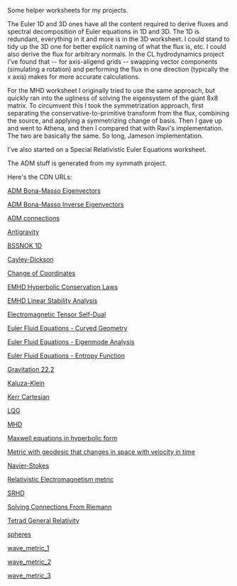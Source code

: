 Some helper worksheets for my projects.

The Euler 1D and 3D ones have all the content required to derive fluxes and spectral decomposition of Euler equations in 1D and 3D.
The 1D is redundant, everything in it and more is in the 3D worksheet.
I could stand to tidy up the 3D one for better explicit naming of what the flux is, etc. 
I could also derive the flux for arbitrary normals.
In the CL hydrodynamics project I've found that -- for axis-aligend grids -- swapping vector components (simulating a rotation) and performing the flux in one direction (typically the x axis) makes for more accurate calculations.

For the MHD worksheet I originally tried to use the same approach, but quickly ran into the ugliness of solving the eigensystem of the giant 8x8 matrix.
To circumvent this I took the symmetrization approach, first separating the conservative-to-primitive transform from the flux, combining the source, and applying a symmetrizing change of basis.
Then I gave up and went to Athena, and then I compared that with Ravi's implementation.  The two are basically the same.  So long, Jameson implementation. 

I've also started on a Special Relativistic Euler Equations worksheet.

The ADM stuff is generated from my symmath project.

Here's the CDN URLs:

[ADM Bona-Masso Eigenvectors](https://cdn.rawgit.com/thenumbernine/MathWorksheets/master/ADM%20Bona%2dMasso%20Eigenvectors%2ehtml)

[ADM Bona-Masso Inverse Eigenvectors](https://cdn.rawgit.com/thenumbernine/MathWorksheets/master/ADM%20Bona%2dMasso%20Inverse%20Eigenvectors%2ehtml)

[ADM connections](https://cdn.rawgit.com/thenumbernine/MathWorksheets/master/ADM%20connections%2ehtml)

[Antigravity](https://cdn.rawgit.com/thenumbernine/MathWorksheets/master/Antigravity%2ehtml)

[BSSNOK 1D](https://cdn.rawgit.com/thenumbernine/MathWorksheets/master/BSSNOK%201D%2ehtml)

[Cayley-Dickson](https://cdn.rawgit.com/thenumbernine/MathWorksheets/master/Cayley%2dDickson%2ehtml)

[Change of Coordinates](https://cdn.rawgit.com/thenumbernine/MathWorksheets/master/Change%20of%20Coordinates%2ehtml)

[EMHD Hyperbolic Conservation Laws](https://cdn.rawgit.com/thenumbernine/MathWorksheets/master/EMHD%20Hyperbolic%20Conservation%20Laws%2ehtml)

[EMHD Linear Stability Analysis](https://cdn.rawgit.com/thenumbernine/MathWorksheets/master/EMHD%20Linear%20Stability%20Analysis%2ehtml)

[Electromagnetic Tensor Self-Dual](https://cdn.rawgit.com/thenumbernine/MathWorksheets/master/Electromagnetic%20Tensor%20Self%2dDual%2ehtml)

[Euler Fluid Equations - Curved Geometry](https://cdn.rawgit.com/thenumbernine/MathWorksheets/master/Euler%20Fluid%20Equations%20%2d%20Curved%20Geometry%2ehtml)

[Euler Fluid Equations - Eigenmode Analysis](https://cdn.rawgit.com/thenumbernine/MathWorksheets/master/Euler%20Fluid%20Equations%20%2d%20Eigenmode%20Analysis%2ehtml)

[Euler Fluid Equations - Entropy Function](https://cdn.rawgit.com/thenumbernine/MathWorksheets/master/Euler%20Fluid%20Equations%20%2d%20Entropy%20Function%2ehtml)

[Gravitation 22.2](https://cdn.rawgit.com/thenumbernine/MathWorksheets/master/Gravitation%2022%2e2%2ehtml)

[Kaluza-Klein](https://cdn.rawgit.com/thenumbernine/MathWorksheets/master/Kaluza%2dKlein%2ehtml)

[Kerr Cartesian](https://cdn.rawgit.com/thenumbernine/MathWorksheets/master/Kerr%20Cartesian%2ehtml)

[LQG](https://cdn.rawgit.com/thenumbernine/MathWorksheets/master/LQG%2ehtml)

[MHD](https://cdn.rawgit.com/thenumbernine/MathWorksheets/master/MHD%2ehtml)

[Maxwell equations in hyperbolic form](https://cdn.rawgit.com/thenumbernine/MathWorksheets/master/Maxwell%20equations%20in%20hyperbolic%20form%2ehtml)

[Metric with geodesic that changes in space with velocity in time](https://cdn.rawgit.com/thenumbernine/MathWorksheets/master/Metric%20with%20geodesic%20that%20changes%20in%20space%20with%20velocity%20in%20time%2ehtml)

[Navier-Stokes](https://cdn.rawgit.com/thenumbernine/MathWorksheets/master/Navier%2dStokes%2ehtml)

[Relativistic Electromagnetism metric](https://cdn.rawgit.com/thenumbernine/MathWorksheets/master/Relativistic%20Electromagnetism%20metric%2ehtml)

[SRHD](https://cdn.rawgit.com/thenumbernine/MathWorksheets/master/SRHD%2ehtml)

[Solving Connections From Riemann](https://cdn.rawgit.com/thenumbernine/MathWorksheets/master/Solving%20Connections%20From%20Riemann%2ehtml)

[Tetrad General Relativity](https://cdn.rawgit.com/thenumbernine/MathWorksheets/master/Tetrad%20General%20Relativity%2ehtml)

[spheres](https://cdn.rawgit.com/thenumbernine/MathWorksheets/master/spheres%2ehtml)

[wave_metric_1](https://cdn.rawgit.com/thenumbernine/MathWorksheets/master/wave_metric_1%2ehtml)

[wave_metric_2](https://cdn.rawgit.com/thenumbernine/MathWorksheets/master/wave_metric_2%2ehtml)

[wave_metric_3](https://cdn.rawgit.com/thenumbernine/MathWorksheets/master/wave_metric_3%2ehtml)
